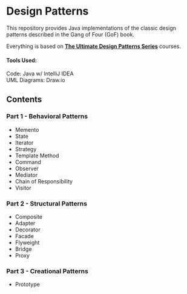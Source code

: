# Design Patterns

This repository provides Java implementations of the classic design patterns described in the Gang of Four (GoF) book.

Everything is based on **[The Ultimate Design Patterns Series](https://codewithmosh.com/p/design-patterns)** courses.

#### Tools Used:
Code: Java w/ IntelliJ IDEA  
UML Diagrams: Draw.io

## Contents

### Part 1 - Behavioral Patterns 
- Memento
- State
- Iterator
- Strategy
- Template Method
- Command
- Observer
- Mediator
- Chain of Responsibility
- Visitor

### Part 2 - Structural Patterns
- Composite
- Adapter
- Decorator
- Facade
- Flyweight
- Bridge
- Proxy

### Part 3 - Creational Patterns
- Prototype